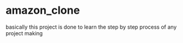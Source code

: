 # amazon_clone
basically this project is done to learn the step by step process of any project making
